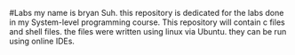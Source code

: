 #Labs
 my name is bryan Suh. this repository is dedicated for the labs done in my System-level programming course. This repository will contain c files and shell files. the files were written using linux via Ubuntu. they can be run using online IDEs.
